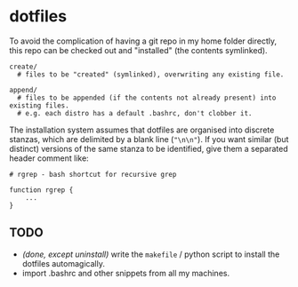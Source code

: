 dotfiles
========

To avoid the complication of having a git repo in my home folder directly, 
this repo can be checked out and "installed" (the contents symlinked).

    create/
      # files to be "created" (symlinked), overwriting any existing file.

    append/
      # files to be appended (if the contents not already present) into existing files.
      # e.g. each distro has a default .bashrc, don't clobber it.

The installation system assumes that dotfiles are organised into discrete stanzas, which
are delimited by a blank line (`"\n\n"`). If you want similar (but distinct) versions of 
the same stanza to be identified, give them a separated header comment like:

    # rgrep - bash shortcut for recursive grep
    
    function rgrep {
        ...
    }

TODO
----

 * *(done, except uninstall)* write the `makefile` / python script to install the dotfiles automagically.
 * import .bashrc and other snippets from all my machines.
